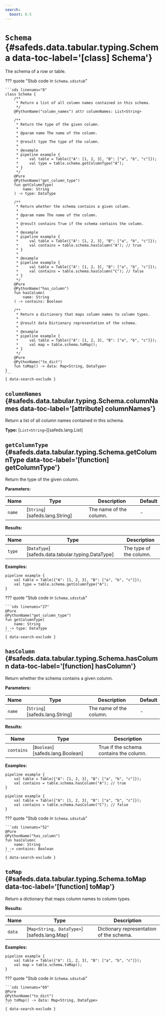 ```yaml
---
search:
  boost: 0.5
---
```


[//]: # (DO NOT EDIT THIS FILE DIRECTLY. Instead, edit the corresponding stub file and execute `npm run docs:api`.)

# <code class="doc-symbol doc-symbol-class"></code> `Schema` {#safeds.data.tabular.typing.Schema data-toc-label='[class] Schema'}

The schema of a row or table.

??? quote "Stub code in `Schema.sdsstub`"

    ```sds linenums="8"
    class Schema {
        /**
         * Return a list of all column names contained in this schema.
         */
        @PythonName("column_names") attr columnNames: List<String>

        /**
         * Return the type of the given column.
         *
         * @param name The name of the column.
         *
         * @result type The type of the column.
         *
         * @example
         * pipeline example {
         *     val table = Table({"A": [1, 2, 3], "B": ["a", "b", "c"]});
         *     val type = table.schema.getColumnType("A");
         * }
         */
        @Pure
        @PythonName("get_column_type")
        fun getColumnType(
            name: String
        ) -> type: DataType

        /**
         * Return whether the schema contains a given column.
         *
         * @param name The name of the column.
         *
         * @result contains True if the schema contains the column.
         *
         * @example
         * pipeline example {
         *     val table = Table({"A": [1, 2, 3], "B": ["a", "b", "c"]});
         *     val contains = table.schema.hasColumn("A"); // true
         * }
         *
         * @example
         * pipeline example {
         *     val table = Table({"A": [1, 2, 3], "B": ["a", "b", "c"]});
         *     val contains = table.schema.hasColumn("C"); // false
         * }
         */
        @Pure
        @PythonName("has_column")
        fun hasColumn(
            name: String
        ) -> contains: Boolean

        /**
         * Return a dictionary that maps column names to column types.
         *
         * @result data Dictionary representation of the schema.
         *
         * @example
         * pipeline example {
         *     val table = Table({"A": [1, 2, 3], "B": ["a", "b", "c"]});
         *     val map = table.schema.toMap();
         * }
         */
        @Pure
        @PythonName("to_dict")
        fun toMap() -> data: Map<String, DataType>
    }
    ```
    { data-search-exclude }

## <code class="doc-symbol doc-symbol-attribute"></code> `columnNames` {#safeds.data.tabular.typing.Schema.columnNames data-toc-label='[attribute] columnNames'}

Return a list of all column names contained in this schema.

**Type:** [`List<String>`][safeds.lang.List]

## <code class="doc-symbol doc-symbol-function"></code> `getColumnType` {#safeds.data.tabular.typing.Schema.getColumnType data-toc-label='[function] getColumnType'}

Return the type of the given column.

**Parameters:**

| Name | Type | Description | Default |
|------|------|-------------|---------|
| `name` | [`String`][safeds.lang.String] | The name of the column. | - |

**Results:**

| Name | Type | Description |
|------|------|-------------|
| `type` | [`DataType`][safeds.data.tabular.typing.DataType] | The type of the column. |

**Examples:**

```sds hl_lines="3"
pipeline example {
    val table = Table({"A": [1, 2, 3], "B": ["a", "b", "c"]});
    val type = table.schema.getColumnType("A");
}
```

??? quote "Stub code in `Schema.sdsstub`"

    ```sds linenums="27"
    @Pure
    @PythonName("get_column_type")
    fun getColumnType(
        name: String
    ) -> type: DataType
    ```
    { data-search-exclude }

## <code class="doc-symbol doc-symbol-function"></code> `hasColumn` {#safeds.data.tabular.typing.Schema.hasColumn data-toc-label='[function] hasColumn'}

Return whether the schema contains a given column.

**Parameters:**

| Name | Type | Description | Default |
|------|------|-------------|---------|
| `name` | [`String`][safeds.lang.String] | The name of the column. | - |

**Results:**

| Name | Type | Description |
|------|------|-------------|
| `contains` | [`Boolean`][safeds.lang.Boolean] | True if the schema contains the column. |

**Examples:**

```sds hl_lines="3"
pipeline example {
    val table = Table({"A": [1, 2, 3], "B": ["a", "b", "c"]});
    val contains = table.schema.hasColumn("A"); // true
}
```
```sds hl_lines="3"
pipeline example {
    val table = Table({"A": [1, 2, 3], "B": ["a", "b", "c"]});
    val contains = table.schema.hasColumn("C"); // false
}
```

??? quote "Stub code in `Schema.sdsstub`"

    ```sds linenums="52"
    @Pure
    @PythonName("has_column")
    fun hasColumn(
        name: String
    ) -> contains: Boolean
    ```
    { data-search-exclude }

## <code class="doc-symbol doc-symbol-function"></code> `toMap` {#safeds.data.tabular.typing.Schema.toMap data-toc-label='[function] toMap'}

Return a dictionary that maps column names to column types.

**Results:**

| Name | Type | Description |
|------|------|-------------|
| `data` | [`Map<String, DataType>`][safeds.lang.Map] | Dictionary representation of the schema. |

**Examples:**

```sds hl_lines="3"
pipeline example {
    val table = Table({"A": [1, 2, 3], "B": ["a", "b", "c"]});
    val map = table.schema.toMap();
}
```

??? quote "Stub code in `Schema.sdsstub`"

    ```sds linenums="69"
    @Pure
    @PythonName("to_dict")
    fun toMap() -> data: Map<String, DataType>
    ```
    { data-search-exclude }
